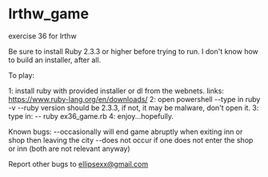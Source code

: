 # lrthw_game
exercise 36 for lrthw

Be sure to install Ruby 2.3.3 or higher before trying to run.
I don't know how to build an installer, after all.

To play:

1: install ruby with provided installer or dl from the webnets.
	links: https://www.ruby-lang.org/en/downloads/ 
2: open powershell
	--type in ruby -v
	--ruby version should be 2.3.3, if not, it may be malware, don't open it.
3: type in: 
	-- ruby ex36_game.rb
4: enjoy...hopefully.

Known bugs:
	--occasionally will end game abruptly when exiting inn or shop then leaving the city
		--does not occur if one does not enter the shop or inn (both are not relevant anyway)
	
Report other bugs to ellipsexx@gmail.com


